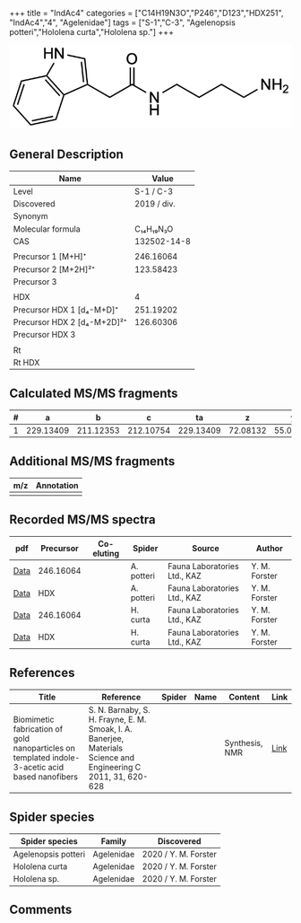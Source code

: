 +++
title = "IndAc4"
categories = ["C14H19N3O","P246","D123","HDX251",
"IndAc4","4",
"Agelenidae"]
tags = ["S-1","C-3",
"Agelenopsis potteri","Hololena curta","Hololena sp."]
+++

![](/img/IndAc4.png)

## General Description

| Name                        | Value       |
|-----------------------------|-------------|
| Level                       | S-1 / C-3          |
| Discovered                  | 2019 / div. |
| Synonym                     |             |
| Molecular formula           | C₁₄H₁₉N₃O   |
| CAS                         | 132502-14-8 |
|                             |             |
| Precursor 1 [M+H]⁺          | 246.16064   |
| Precursor 2 [M+2H]²⁺        | 123.58423   |
| Precursor 3                 |             |
|                             |             |
| HDX                         | 4           |
| Precursor HDX 1 [d₄-M+D]⁺   | 251.19202   |
| Precursor HDX 2 [d₄-M+2D]²⁺ | 126.60306   |
| Precursor HDX 3             |             |
|                             |             |
| Rt                          |             |
| Rt HDX                      |             |

## Calculated MS/MS fragments

| # | a         | b         | c         | ta        | z        | y        | tz       |
|---|-----------|-----------|-----------|-----------|----------|----------|----------|
| 1 | 229.13409 | 211.12353 | 212.10754 | 229.13409 | 72.08132 | 55.05477 | 89.10787 |

## Additional MS/MS fragments

| m/z | Annotation |
|-----|------------|
|     |            |

## Recorded MS/MS spectra

| pdf | Precursor | Co-eluting | Spider | Source | Author |
|-----|-----------|------------|--------|--------|--------|
| [Data](/pdf/A-potteri/246_IndAc4_Ap.pdf) | 246.16064 |           | A. potteri | Fauna Laboratories Ltd., KAZ | Y. M. Forster |
| [Data](/pdf/A-potteri/246_IndAc4_Ap_HDX.pdf) | HDX |           | A. potteri | Fauna Laboratories Ltd., KAZ | Y. M. Forster |
| [Data](/pdf/H-curta/246_IndAc4_Hc.pdf) | 246.16064 |           | H. curta | Fauna Laboratories Ltd., KAZ | Y. M. Forster |
| [Data](/pdf/H-curta/246_IndAc4_Hc_HDX.pdf) | HDX |           | H. curta | Fauna Laboratories Ltd., KAZ | Y. M. Forster |

## References

| Title                                                                                           | Reference                                                                                                       | Spider | Name | Content        | Link                                               |
|-------------------------------------------------------------------------------------------------|-----------------------------------------------------------------------------------------------------------------|--------|------|----------------|----------------------------------------------------|
| Biomimetic fabrication of gold nanoparticles on templated indole-3-acetic acid based nanofibers | S. N. Barnaby, S. H. Frayne, E. M. Smoak, I. A. Banerjee, Materials Science and Engineering C 2011, 31, 620-628 |        |      | Synthesis, NMR | [Link](https://doi.org/10.1016/j.msec.2010.11.027) |

## Spider species

| Spider species      | Family     | Discovered           |
|---------------------|------------|----------------------|
| Agelenopsis potteri | Agelenidae | 2020 / Y. M. Forster |
| Hololena curta      | Agelenidae | 2020 / Y. M. Forster |
| Hololena sp.        | Agelenidae | 2020 / Y. M. Forster |

## Comments
